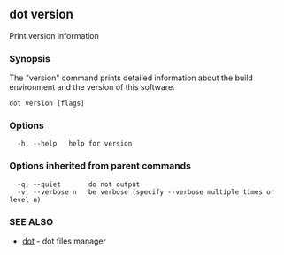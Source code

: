 ## dot version

Print version information

### Synopsis

The "version" command prints detailed information about the build environment
and the version of this software.

```
dot version [flags]
```

### Options

```
  -h, --help   help for version
```

### Options inherited from parent commands

```
  -q, --quiet       do not output
  -v, --verbose n   be verbose (specify --verbose multiple times or level n)
```

### SEE ALSO

* [dot](dot.md)	 - dot files manager

